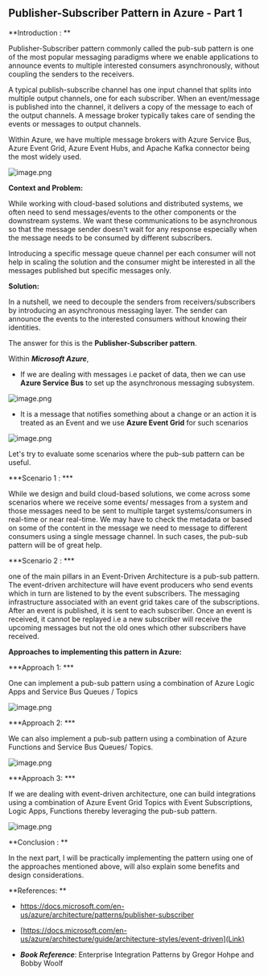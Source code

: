 ## Publisher-Subscriber Pattern in Azure - Part 1

**Introduction : **

   Publisher-Subscriber pattern commonly called the pub-sub pattern is one of the most popular messaging paradigms where we enable applications to announce events to multiple interested consumers asynchronously, without coupling the senders to the receivers. 

  A typical publish-subscribe channel has one input channel that splits into multiple output channels, one for each subscriber. When an event/message is published into the channel, it delivers a copy of the message to each of the output channels.  A message broker typically takes care of sending the events or messages to output channels. 

Within Azure, we have multiple message brokers with Azure Service Bus, Azure Event Grid, Azure Event Hubs, and Apache Kafka connector being the most widely used. 

![image.png](https://cdn.hashnode.com/res/hashnode/image/upload/v1640351572829/IWK9efM2A.png)


**Context and Problem:**

 While working with cloud-based solutions and distributed systems, we often need to send messages/events to the other components or the downstream systems. We want these communications to be asynchronous so that the message sender doesn't wait for any response especially when the message needs to be consumed by different subscribers. 

 Introducing a specific message queue channel per each consumer will not help in scaling the solution and the consumer might be interested in all the messages published but specific messages only.

**Solution:**

In a nutshell, we need to decouple the senders from receivers/subscribers by introducing an asynchronous messaging layer. The sender can announce the events to the interested consumers without knowing their identities.

The answer for this is the **Publisher-Subscriber pattern**.

Within ***Microsoft Azure***, 

- If we are dealing with messages i.e packet of data, then we can use **Azure Service Bus** to set up the asynchronous messaging subsystem.


![image.png](https://cdn.hashnode.com/res/hashnode/image/upload/v1642319393658/41cwiXznli.png)

- It is a message that notifies something about a change or an action it is treated as an Event and we use **Azure Event Grid** for such scenarios


![image.png](https://cdn.hashnode.com/res/hashnode/image/upload/v1642826940003/jIBlMlNwV.png)



Let's try to evaluate some scenarios where the pub-sub pattern can be useful.

***Scenario 1 : ***

While we design and build cloud-based solutions, we come across some scenarios where we receive some events/ messages from a system and those messages need to be sent to multiple target systems/consumers in real-time or near real-time. We may have to check the metadata or based on some of the content in the message we need to message to different consumers using a single message channel. In such cases, the pub-sub pattern will be of great help.

***Scenario 2 : ***

one of the main pillars in an Event-Driven Architecture is a pub-sub pattern. The event-driven architecture will have event producers who send events which in turn are listened to by the event subscribers. The messaging infrastructure associated with an event grid takes care of the subscriptions. After an event is published, it is sent to each subscriber. Once an event is received, it cannot be replayed i.e a new subscriber will receive the upcoming messages but not the old ones which other subscribers have received.

**Approaches to implementing this pattern in Azure:**

***Approach 1: ***

One can implement a pub-sub pattern using a combination of Azure Logic Apps and Service Bus Queues / Topics 


![image.png](https://cdn.hashnode.com/res/hashnode/image/upload/v1642831154217/S_p6L2GHN.png)


***Approach 2: ***

We can also implement a pub-sub pattern using a combination of Azure Functions and Service Bus Queues/ Topics.

![image.png](https://cdn.hashnode.com/res/hashnode/image/upload/v1642831336714/-1XiuDfI3.png)

***Approach 3: ***

If we are dealing with event-driven architecture, one can build integrations using a combination of Azure Event Grid Topics with Event Subscriptions, Logic Apps, Functions thereby leveraging the pub-sub pattern.   


![image.png](https://cdn.hashnode.com/res/hashnode/image/upload/v1642832079859/ihpUVFK9p.png)


**Conclusion : **

In the next part, I will be practically implementing the pattern using one of the approaches mentioned above, will also explain some benefits and design considerations.

**References: **

 
- [https://docs.microsoft.com/en-us/azure/architecture/patterns/publisher-subscriber
](Link) 

 
- [https://docs.microsoft.com/en-us/azure/architecture/guide/architecture-styles/event-driven](Link) 


- ***Book Reference***: Enterprise Integration Patterns by Gregor Hohpe and Bobby Woolf 




